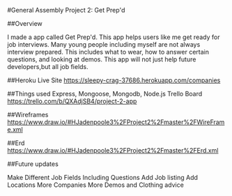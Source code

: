 #General Assembly Project 2: Get Prep'd


##Overview 

I made a app called Get Prep'd. This app helps users like me get ready for job interviews. Many young people including myself are not always interview prepared. This includes what to wear, how to answer certain questions, and looking at demos. This app will not just help future developers,but all job fields. 

##Heroku Live Site
https://sleepy-crag-37686.herokuapp.com/companies

##Things used 
Express, Mongoose, Mongodb, Node.js 
Trello Board 
https://trello.com/b/QXAdjSB4/project-2-app

##Wireframes 
https://www.draw.io/#HJadenpoole3%2FProject2%2Fmaster%2FWireFrame.xml

##Erd 
https://www.draw.io/#HJadenpoole3%2FProject2%2Fmaster%2FErd.xml


##Future updates 

Make Different Job Fields Including Questions 
Add Job listing 
Add Locations 
More Companies 
More Demos and Clothing advice 
